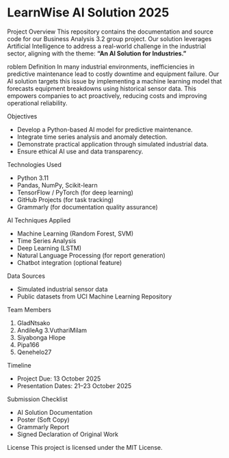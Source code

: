 # LearnWise AI Solution 2025

Project Overview
This repository contains the documentation and source code for our Business Analysis 3.2 group project. Our solution leverages Artificial Intelligence to address a real-world challenge in the industrial sector, aligning with the theme: **“An AI Solution for Industries.”**

roblem Definition
In many industrial environments, inefficiencies in predictive maintenance lead to costly downtime and equipment failure. Our AI solution targets this issue by implementing a machine learning model that forecasts equipment breakdowns using historical sensor data. This empowers companies to act proactively, reducing costs and improving operational reliability.

Objectives
- Develop a Python-based AI model for predictive maintenance.
- Integrate time series analysis and anomaly detection.
- Demonstrate practical application through simulated industrial data.
- Ensure ethical AI use and data transparency.

 Technologies Used
- Python 3.11
- Pandas, NumPy, Scikit-learn
- TensorFlow / PyTorch (for deep learning)
- GitHub Projects (for task tracking)
- Grammarly (for documentation quality assurance)

AI Techniques Applied
- Machine Learning (Random Forest, SVM)
- Time Series Analysis
- Deep Learning (LSTM)
- Natural Language Processing (for report generation)
- Chatbot integration (optional feature)

Data Sources
- Simulated industrial sensor data
- Public datasets from UCI Machine Learning Repository

Team Members
1. GladNtsako
2. AndileAg
   3.VuthariMilam
4. Siyabonga Hlope
  5. Pipa166
6. Qenehelo27


 Timeline
- Project Due: 13 October 2025
- Presentation Dates: 21–23 October 2025

 Submission Checklist
-  AI Solution Documentation
-  Poster (Soft Copy)
-  Grammarly Report
-  Signed Declaration of Original Work

 License
This project is licensed under the MIT License.


